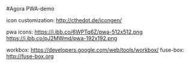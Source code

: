 #Agora PWA-demo

icon customization: http://cthedot.de/icongen/

pwa icons:
https://i.ibb.co/6WPTq6Z/pwa-512x512.png
https://i.ibb.co/pJ2MWmd/pwa-192x192.png

workbox: https://developers.google.com/web/tools/workbox/
fuse-box: http://fuse-box.org